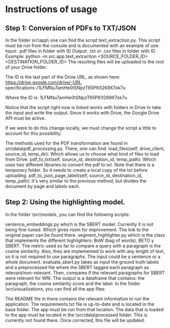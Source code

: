 # Instructions of usage

## Step 1: Conversion of PDFs to TXT/JSON

In the folder src\app\ one can find the script text_extraction.py. This script must be run from the console and is documented with an example of use:
Input: .pdf files in folder with ID Output: .txt or .csv files in folder with ID Example: python -m src.app.text_extraction <SOURCE_FOLDER_ID> <DESTINATION_FOLDER_ID> The resulting files will be uploaded to the root of your Drive folder.

The ID is the last part of the Drive URL, as shown here: https://drive.google.com/drive/-URL specifications-/1LFMNu7amHe0tSNpzT65P61I269X7ok7u

Where the ID is: 1LFMNu7amHe0tSNpzT65P61I269X7ok7u

Notice that the script right now is linked works with folders in Drive to take the input and write the output. Since it works with Drive, the Google Drive API must be active.

If we were to do this change locally, we must change the script a little to account for this possibility.

The methods used for the PDF transformation are found in src\data\pdf_processing.py. There, one can find:
load_files(self, drive_client, source_id, temp_dir): Which allows us to choose what kind of files to load from Drive.
pdf_to_txt(self, source_id, destination_id, temp_path): Which uses two different libraries to convert the pdf to txt. Note that there is a temporary folder. So it needs to create a local copy of the txt before uploading.
pdf_to_json_page_label(self, source_id, destination_id, temp_path): it's very similar to the previous method, but divides the document by page and labels each.
## Step 2: Using the highlighting model.

In the folder \src\models, you can find the following scripts:

sentence_embeddings.py which is the SBERT model. Currently it is not being fine-tuned. Which gives room for improvement. The link to the original paper can be found there.
segment_highlighter.py which is the class that implements the different highlighters: BoW (bag of words), BETO y SBERT. The metric used so far to compare a query with a paragraph is the cosine similarity. Also, they are implemented to work with any lenght of text, so it is not required to use paragraphs. The input could be a sentence or a whole document.
evaluate_sbert.py takes as input the ground truth labels and a preprocessed file where the SBERT tagged each paragraph as relevant/non-relevant. Then, compares if the relevant paragraphs for SBERT were relevant for WRI. The output is a dataframe that contains: the paragraph, the cosine similarity score and the label.
In the folder \src\visualizations, you can find all the app files:

The README file in there contains the relevant information to run the application.
The requirements.txt file is up-to-date and is located in the base folder. The app must be run from that location.
The data that is loaded to the app must be located in the \scr\data\processed folder. This is currently not found there. Once corrected, this file will be updated.
